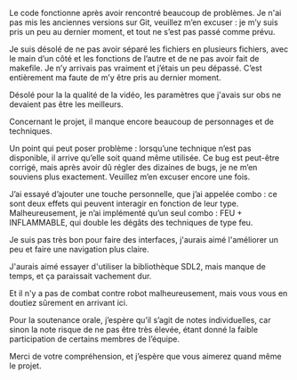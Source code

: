 Le code fonctionne après avoir rencontré beaucoup de problèmes. Je n'ai pas mis les anciennes versions sur Git, veuillez m’en excuser : je m’y suis pris un peu au dernier moment, et tout ne s’est pas passé comme prévu.

Je suis désolé de ne pas avoir séparé les fichiers en plusieurs fichiers, avec le main d’un côté et les fonctions de l’autre et de ne pas avoir fait de makefile. Je n’y arrivais pas vraiment et j’étais un peu dépassé. C’est entièrement ma faute de m’y être pris au dernier moment.

Désolé pour la la qualité de la vidéo, les paramètres que j'avais sur obs ne devaient pas être les meilleurs.

Concernant le projet, il manque encore beaucoup de personnages et de techniques.

Un point qui peut poser problème : lorsqu’une technique n’est pas disponible, il arrive qu’elle soit quand même utilisée. Ce bug est peut-être corrigé, mais après avoir dû régler des dizaines de bugs, je ne m’en souviens plus exactement. Veuillez m’en excuser encore une fois.

J’ai essayé d’ajouter une touche personnelle, que j’ai appelée combo : ce sont deux effets qui peuvent interagir en fonction de leur type. Malheureusement, je n’ai implémenté qu’un seul combo : FEU + INFLAMMABLE, qui double les dégâts des techniques de type feu.

Je suis pas très bon pour faire des interfaces, j'aurais aimé l'améliorer un peu et faire une navigation plus claire.

J'aurais aimé essayer d'utiliser la bibliothèque SDL2, mais manque de temps, et ça paraissait vachement dur.

Et il n'y a pas de combat contre robot malheureusement, mais vous vous en doutiez sûrement en arrivant ici.

Pour la soutenance orale, j’espère qu’il s’agit de notes individuelles, car sinon la note risque de ne pas être très élevée, étant donné la faible participation de certains membres de l’équipe.

Merci de votre compréhension, et j’espère que vous aimerez quand même le projet.
